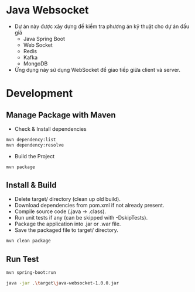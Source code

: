 # Java Websocket
- Dự án này được xây dựng để kiểm tra phương án kỹ thuật cho dự án đấu giá 
  - Java Spring Boot
  - Web Socket
  - Redis
  - Kafka
  - MongoDB
- Ứng dụng này sử dụng WebSocket để giao tiếp giữa client và server.

# Development

## Manage Package with Maven
- Check & Install dependencies
```bash
mvn dependency:list
mvn dependency:resolve
```

- Build the Project
```bash
mvn package
```

## Install & Build
- Delete target/ directory (clean up old build).
- Download dependencies from pom.xml if not already present.
- Compile source code (.java → .class).
- Run unit tests if any (can be skipped with -DskipTests).
- Package the application into .jar or .war file.
- Save the packaged file to target/ directory.
```bash
mvn clean package
```


## Run Test

```bash
mvn spring-boot:run

java -jar .\target\java-websocket-1.0.0.jar
```














